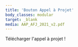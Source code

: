 ```yaml
---
title: 'Bouton Appel à Projet'
body_classes: modular
target: _blank
media: AAP_AFJ_2021_v2.pdf
---
```


Télécharger l'appel à projet !